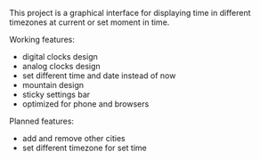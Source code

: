 This project is a graphical interface for displaying time in different timezones at current or set moment in time.  
  
Working features:  
- digital clocks design  
- analog clocks design  
- set different time and date instead of now  
- mountain design  
- sticky settings bar  
- optimized for phone and browsers  

Planned features:  
- add and remove other cities  
- set different timezone for set time  